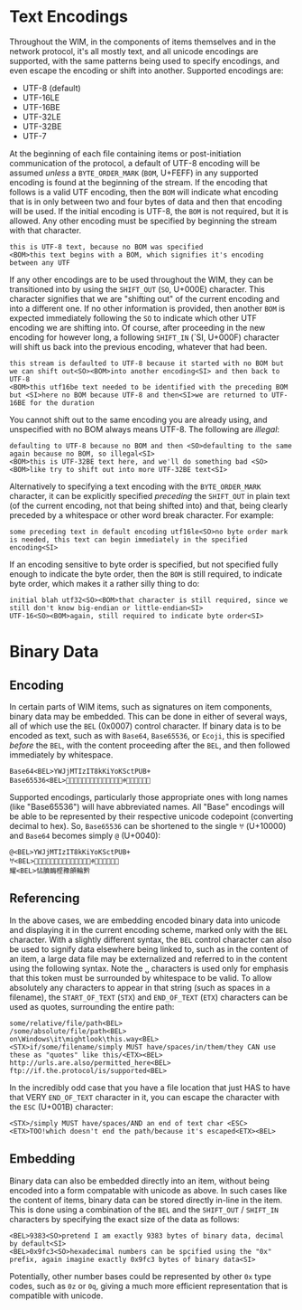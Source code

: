 # Text Encodings

Throughout the WIM, in the components of items themselves and in the network protocol, it's all mostly text, and all unicode encodings are supported, with the same patterns being used to specify encodings, and even escape the encoding or shift into another.  Supported encodings are:

* UTF-8 (default)
* UTF-16LE
* UTF-16BE
* UTF-32LE
* UTF-32BE
* UTF-7

At the beginning of each file containing items or post-initiation communication of the protocol, a default of  UTF-8 encoding will be assumed  *unless* a `BYTE_ORDER_MARK` (`BOM`, U+FEFF) in any supported encoding is found at the beginning of the stream.  If the encoding that follows is a valid UTF encoding, then the `BOM` will indicate what encoding that is in only between two and four bytes of data and then that encoding will be used.  If the initial encoding is UTF-8, the `BOM` is not required, but it is allowed.  Any other encoding must be specified by beginning the stream with that character.

	this is UTF-8 text, because no BOM was specified
	<BOM>this text begins with a BOM, which signifies it's encoding between any UTF
	
If any other encodings are to be used throughout the WIM, they can be transitioned into by using the `SHIFT_OUT` (`SO`, U+000E) character.  This character signifies that we are "shifting out" of the current encoding and into a different one.  If no other information is provided, then another `BOM` is expected immediately following the `SO` to indicate which other UTF encoding we are shifting into.  Of course, after proceeding in the new encoding for however long, a following `SHIFT_IN` (`SI, U+000F) character will shift us back into the previous encoding, whatever that had been.

	this stream is defaulted to UTF-8 because it started with no BOM but we can shift out<SO><BOM>into another encoding<SI> and then back to UTF-8
	<BOM>this utf16be text needed to be identified with the preceding BOM but <SI>here no BOM because UTF-8 and then<SI>we are returned to UTF-16BE for the duration
	
You cannot shift out to the same encoding you are already using, and unspecified with no BOM always means UTF-8.  The following are *illegal*:

	defaulting to UTF-8 because no BOM and then <SO>defaulting to the same again because no BOM, so illegal<SI>
	<BOM>this is UTF-32BE text here, and we'll do something bad <SO><BOM>like try to shift out into more UTF-32BE text<SI>

Alternatively to specifying a text encoding with the `BYTE_ORDER_MARK` character, it can be explicitly specified *preceding* the `SHIFT_OUT` in plain text (of the current encoding, not that being shifted into) and that, being clearly preceded by a whitespace or other word break character.  For example:

	some preceding text in default encoding utf16le<SO>no byte order mark is needed, this text can begin immediately in the specified encoding<SI>
	  
If an encoding sensitive to byte order is specified, but not specified fully enough to indicate the byte order, then the `BOM` is still required, to indicate byte order, which makes it a rather silly thing to do:

	initial blah utf32<SO><BOM>that character is still required, since we still don't know big-endian or little-endian<SI>
	UTF-16<SO><BOM>again, still required to indicate byte order<SI>


# Binary Data

## Encoding

In certain parts of WIM items, such as signatures on item components, binary data may be embedded.  This can be done in either of several ways, all of which use the `BEL` (0x0007) control character.  If binary data is to be encoded as text, such as with `Base64`, `Base65536`, or `Ecoji`, this is specified *before* the `BEL`, with the content proceeding after the `BEL`, and then followed immediately by whitespace.

	Base64<BEL>YWJjMTIzIT8kKiYoKSctPUB+
	Base65536<BEL>𤇃𢊻𤄻嶜𤄋𤇁𡊻𤄛𤆬𠲻𤆻𠆜𢮻𤆻ꊌ𢪻𤆻邌𤆻𤊻𤅋

Supported encodings, particularly those appropriate ones with long names (like "Base65536") will have abbreviated names.  All "Base" encodings will be able to be represented by their respective unicode codepoint (converting decimal to hex).  So, `Base65536` can be shortened to the single `𐀀` (U+10000) and `Base64` becomes simply `@` (U+0040):

	@<BEL>YWJjMTIzIT8kKiYoKSctPUB+
	𐀀<BEL>𤇃𢊻𤄻嶜𤄋𤇁𡊻𤄛𤆬𠲻𤆻𠆜𢮻𤆻ꊌ𢪻𤆻邌𤆻𤊻𤅋
	耀<BEL>怗膹䩈㭴䂊䫁輪黔

## Referencing

In the above cases, we are embedding encoded binary data into unicode and displaying it in the current encoding scheme, marked only with the `BEL` character.  With a slightly different syntax, the `BEL` control character can also be used to signify data elsewhere being linked to, such as in the content of an item, a large data file may be externalized and referred to in the content using the following syntax.  Note the `␣` characters is used only for emphasis that this token must be surrounded by whitespace to be valid.  To allow absolutely any characters to appear in that string (such as spaces in a filename), the `START_OF_TEXT` (`STX`) and `END_OF_TEXT` (`ETX`) characters can be used as quotes, surrounding the entire path:

	some/relative/file/path<BEL>
	/some/absolute/file/path<BEL>
	on\Windows\it\mightlook\this.way<BEL>
	<STX>if/some/filename/simply MUST have/spaces/in/them/they CAN use these as "quotes" like this/<ETX><BEL>
	http://urls.are.also/permitted_here<BEL>
	ftp://if.the.protocol/is/supported<BEL>
	
In the incredibly odd case that you have a file location that just HAS to have that VERY `END_OF_TEXT` character in it, you can escape the character with the `ESC` (U+001B) character:

	<STX>/simply MUST have/spaces/AND an end of text char <ESC><ETX>TOO!which doesn't end the path/because it's escaped<ETX><BEL>

## Embedding

Binary data can also be embedded directly into an item, without being encoded into a form compatable with unicode as above.  In such cases like the content of items, binary data can be stored directly in-line in the item.  This is done using a combination of the `BEL` and the `SHIFT_OUT` / `SHIFT_IN` characters by specifying the exact size of the data as follows:

	<BEL>9383<SO>pretend I am exactly 9383 bytes of binary data, decimal by default<SI>
	<BEL>0x9fc3<SO>hexadecimal numbers can be spcified using the "0x" prefix, again imagine exactly 0x9fc3 bytes of binary data<SI>

Potentially, other number bases could be represented by other `0x` type codes, such as `0z` or `0q`, giving a much more efficient representation that is compatible with unicode.
